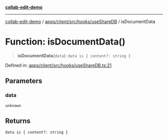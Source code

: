 [**collab-edit-demo**](../../../../../../README.md)

***

[collab-edit-demo](../../../../../../README.md) / [apps/client/src/hooks/useShareDB](../README.md) / isDocumentData

# Function: isDocumentData()

> **isDocumentData**(`data`): `data is { content?: string }`

Defined in: [apps/client/src/hooks/useShareDB.ts:21](https://github.com/austyle-io/pub-sub-demo/blob/facd25f09850fc4e78e94ce267c52e173d869933/apps/client/src/hooks/useShareDB.ts#L21)

## Parameters

### data

`unknown`

## Returns

`data is { content?: string }`

